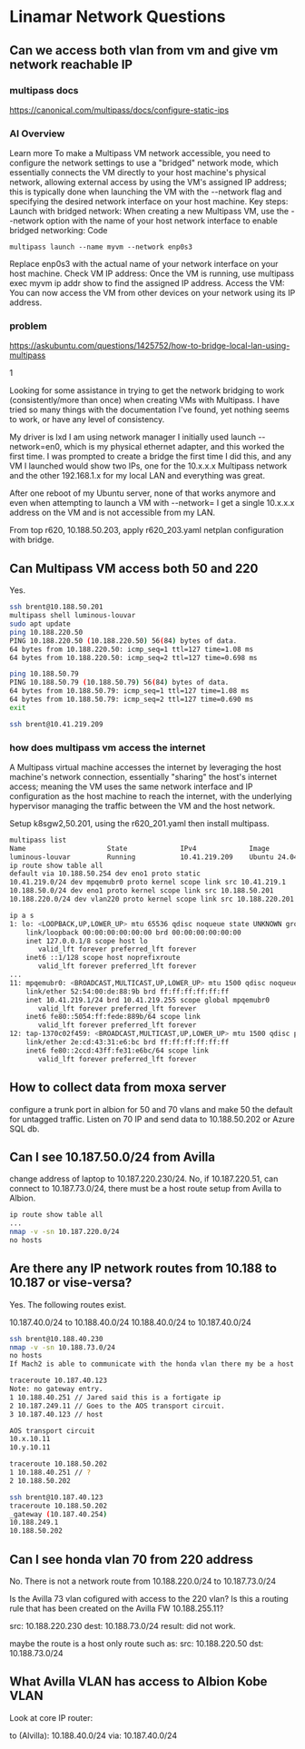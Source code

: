 # Linamar Network Questions

## Can we access both vlan from vm and give vm network reachable IP

### multipass docs

<https://canonical.com/multipass/docs/configure-static-ips>

### AI Overview

Learn more
To make a Multipass VM network accessible, you need to configure the network settings to use a "bridged" network mode, which essentially connects the VM directly to your host machine's physical network, allowing external access by using the VM's assigned IP address; this is typically done when launching the VM with the --network flag and specifying the desired network interface on your host machine.
Key steps:
Launch with bridged network: When creating a new Multipass VM, use the --network option with the name of your host network interface to enable bridged networking:
Code

    multipass launch --name myvm --network enp0s3  
Replace enp0s3 with the actual name of your network interface on your host machine.
Check VM IP address: Once the VM is running, use multipass exec myvm ip addr show to find the assigned IP address.
Access the VM: You can now access the VM from other devices on your network using its IP address.

### problem

<https://askubuntu.com/questions/1425752/how-to-bridge-local-lan-using-multipass>

1

Looking for some assistance in trying to get the network bridging to work (consistently/more than once) when creating VMs with Multipass. I have tried so many things with the documentation I've found, yet nothing seems to work, or have any level of consistency.

My driver is lxd I am using network manager I initially used launch --network=en0, which is my physical ethernet adapter, and this worked the first time. I was prompted to create a bridge the first time I did this, and any VM I launched would show two IPs, one for the 10.x.x.x Multipass network and the other 192.168.1.x for my local LAN and everything was great.

After one reboot of my Ubuntu server, none of that works anymore and even when attempting to launch a VM with --network= I get a single 10.x.x.x address on the VM and is not accessible from my LAN.

From top r620, 10.188.50.203, apply r620_203.yaml netplan configuration with bridge.

## Can Multipass VM access both 50 and 220

Yes.

```bash
ssh brent@10.188.50.201
multipass shell luminous-louvar
sudo apt update
ping 10.188.220.50
PING 10.188.220.50 (10.188.220.50) 56(84) bytes of data.
64 bytes from 10.188.220.50: icmp_seq=1 ttl=127 time=1.08 ms
64 bytes from 10.188.220.50: icmp_seq=2 ttl=127 time=0.698 ms

ping 10.188.50.79
PING 10.188.50.79 (10.188.50.79) 56(84) bytes of data.
64 bytes from 10.188.50.79: icmp_seq=1 ttl=127 time=1.08 ms
64 bytes from 10.188.50.79: icmp_seq=2 ttl=127 time=0.690 ms
exit

ssh brent@10.41.219.209

```

### how does multipass vm access the internet

A Multipass virtual machine accesses the internet by leveraging the host machine's network connection, essentially "sharing" the host's internet access; meaning the VM uses the same network interface and IP configuration as the host machine to reach the internet, with the underlying hypervisor managing the traffic between the VM and the host network.

Setup k8sgw2,50.201, using the r620_201.yaml then install multipass.

```bash
multipass list
Name                    State             IPv4             Image
luminous-louvar         Running           10.41.219.209    Ubuntu 24.04 LTS
ip route show table all
default via 10.188.50.254 dev eno1 proto static 
10.41.219.0/24 dev mpqemubr0 proto kernel scope link src 10.41.219.1 
10.188.50.0/24 dev eno1 proto kernel scope link src 10.188.50.201 
10.188.220.0/24 dev vlan220 proto kernel scope link src 10.188.220.201 

ip a s
1: lo: <LOOPBACK,UP,LOWER_UP> mtu 65536 qdisc noqueue state UNKNOWN group default qlen 1000
    link/loopback 00:00:00:00:00:00 brd 00:00:00:00:00:00
    inet 127.0.0.1/8 scope host lo
       valid_lft forever preferred_lft forever
    inet6 ::1/128 scope host noprefixroute 
       valid_lft forever preferred_lft forever
...
11: mpqemubr0: <BROADCAST,MULTICAST,UP,LOWER_UP> mtu 1500 qdisc noqueue state UP group default qlen 1000
    link/ether 52:54:00:de:88:9b brd ff:ff:ff:ff:ff:ff
    inet 10.41.219.1/24 brd 10.41.219.255 scope global mpqemubr0
       valid_lft forever preferred_lft forever
    inet6 fe80::5054:ff:fede:889b/64 scope link 
       valid_lft forever preferred_lft forever
12: tap-1370c02f459: <BROADCAST,MULTICAST,UP,LOWER_UP> mtu 1500 qdisc pfifo_fast master mpqemubr0 state UP group default qlen 1000
    link/ether 2e:cd:43:31:e6:bc brd ff:ff:ff:ff:ff:ff
    inet6 fe80::2ccd:43ff:fe31:e6bc/64 scope link 
       valid_lft forever preferred_lft forever

```

## How to collect data from moxa server

configure a trunk port in albion for 50 and 70 vlans and make 50 the default for untagged traffic. Listen on 70 IP and send data to 10.188.50.202 or Azure SQL db.

## Can I see 10.187.50.0/24 from Avilla

change address of laptop to 10.187.220.230/24.
No, if 10.187.220.51, can connect to 10.187.73.0/24, there must be a host route setup from Avilla to Albion.

```bash
ip route show table all
...
nmap -v -sn 10.187.220.0/24
no hosts
```

## Are there any IP network routes from 10.188 to 10.187 or vise-versa?

Yes. The following routes exist.

10.187.40.0/24 to 10.188.40.0/24
10.188.40.0/24 to 10.187.40.0/24

```bash
ssh brent@10.188.40.230
nmap -v -sn 10.188.73.0/24
no hosts
If Mach2 is able to communicate with the honda vlan there my be a host route instead of network route.

traceroute 10.187.40.123
Note: no gateway entry.
1 10.188.40.251 // Jared said this is a fortigate ip
2 10.187.249.11 // Goes to the AOS transport circuit.
3 10.187.40.123 // host

AOS transport circuit
10.x.10.11
10.y.10.11

traceroute 10.188.50.202
1 10.188.40.251 // ?
2 10.188.50.202

ssh brent@10.187.40.123
traceroute 10.188.50.202
_gateway (10.187.40.254)
10.188.249.1
10.188.50.202
```

## Can I see honda vlan 70 from 220 address

No. There is not a network route from 10.188.220.0/24 to 10.187.73.0/24

Is the Avilla 73 vlan cofigured with access to the 220 vlan?
Is this a routing rule that has been created on the Avilla FW 10.188.255.11?

src: 10.188.220.230
dest: 10.188.73.0/24
result: did not work.

maybe the route is a host only route such as:
src: 10.188.220.50
dst: 10.188.73.0/24

## What Avilla VLAN has access to Albion Kobe VLAN

Look at core IP router:

to (Alvilla): 10.188.40.0/24
via: 10.187.40.0/24
